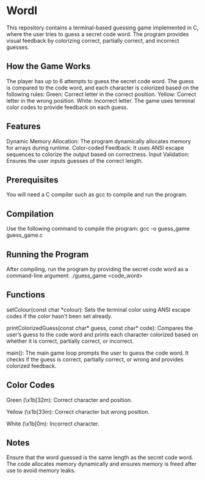 # Wordl
This repository contains a terminal-based guessing game implemented in C, where the user tries to guess a secret code word. The program provides visual feedback by colorizing correct, partially correct, and incorrect guesses.

## How the Game Works
The player has up to 6 attempts to guess the secret code word.
The guess is compared to the code word, and each character is colorized based on the following rules:
Green: Correct letter in the correct position.
Yellow: Correct letter in the wrong position.
White: Incorrect letter.
The game uses terminal color codes to provide feedback on each guess.

## Features
Dynamic Memory Allocation: The program dynamically allocates memory for arrays during runtime.
Color-coded Feedback: It uses ANSI escape sequences to colorize the output based on correctness.
Input Validation: Ensures the user inputs guesses of the correct length.

## Prerequisites
You will need a C compiler such as gcc to compile and run the program.

## Compilation
Use the following command to compile the program:
  gcc -o guess_game guess_game.c

## Running the Program
After compiling, run the program by providing the secret code word as a command-line argument:
  ./guess_game <code_word>


## Functions
setColour(const char *colour): Sets the terminal color using ANSI escape codes if the color hasn't been set already.

printColorizedGuess(const char* guess, const char* code): Compares the user’s guess to the code word and prints each character colorized based on whether it is correct, partially correct, or incorrect.

main(): The main game loop prompts the user to guess the code word. It checks if the guess is correct, partially correct, or wrong and provides colorized feedback.

## Color Codes
Green (\x1b[32m): Correct character and position.

Yellow (\x1b[33m): Correct character but wrong position.

White (\x1b[0m): Incorrect character.

## Notes
Ensure that the word guessed is the same length as the secret code word.
The code allocates memory dynamically and ensures memory is freed after use to avoid memory leaks.
